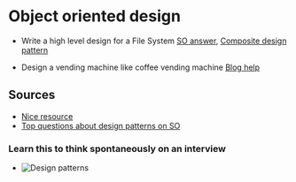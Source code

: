 # Object oriented design

* Write a high level design for a File System [SO answer](http://stackoverflow.com/questions/5509353/interview-q-design-file-system-review), [Composite design pattern](https://sourcemaking.com/design_patterns/composite/java/1)

* Design a vending machine like coffee vending machine [Blog help](http://k2code.blogspot.in/2014/04/design-vending-machine-like-coffee.html)

## Sources

* [Nice resource](http://k2code.blogspot.in/search/label/object-oriented-design%20%2F%20OOD)
* [Top questions about design patterns on SO](http://stackoverflow.com/questions/tagged/design-patterns?sort=votes&pageSize=15)

### Learn this to think spontaneously on an interview

* ![Design patterns](http://i.imgur.com/2h4FWtl.png)
